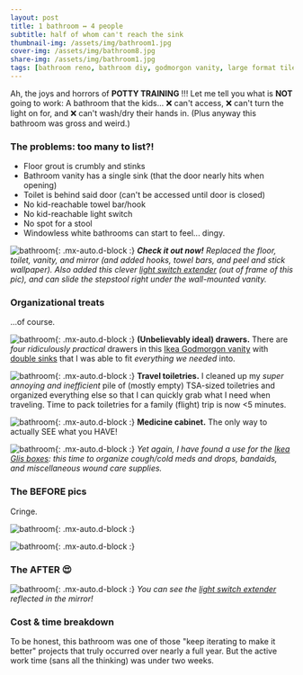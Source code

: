```yaml
---
layout: post
title: 1 bathroom ↔ 4 people
subtitle: half of whom can't reach the sink
thumbnail-img: /assets/img/bathroom1.jpg
cover-img: /assets/img/bathroom8.jpg
share-img: /assets/img/bathroom1.jpg
tags: [bathroom reno, bathroom diy, godmorgon vanity, large format tiles, peel and stick wallpaper]
---
```


Ah, the joys and horrors of **POTTY TRAINING** !!! Let me tell you what is **NOT** going to work: 
A bathroom that the kids... :x: can't access, :x: can't turn the light on for, and :x: can't wash/dry their hands in. 
(Plus anyway this bathroom was gross and weird.)

### The problems: too many to list?!
* Floor grout is crumbly and stinks
* Bathroom vanity has a single sink (that the door nearly hits when opening)
* Toilet is behind said door (can't be accessed until door is closed)
* No kid-reachable towel bar/hook
* No kid-reachable light switch
* No spot for a stool
* Windowless white bathrooms can start to feel... dingy.

![bathroom](../assets/img/bathroom1.jpg){: .mx-auto.d-block :}
***Check it out now!** Replaced the floor, toilet, vanity, and mirror (and added hooks, towel bars, and peel and stick wallpaper).
Also added this clever [light switch extender](https://www.amazon.com/gp/product/B01HKJY5Z4) (out of frame of this pic), and 
can slide the stepstool right under the wall-mounted vanity.*

### Organizational treats
...of course.

![bathroom](../assets/img/bathroom2.jpg){: .mx-auto.d-block :}
**(Unbelievably ideal) drawers.** There are *four ridiculously practical* drawers in this 
[Ikea Godmorgon vanity](https://www.ikea.com/us/en/p/godmorgon-bathroom-vanity-with-4-drawers-high-gloss-white-30344096/) 
with [double sinks](https://www.ikea.com/us/en/p/odensvik-double-bowl-sink-80148328/) that I was able to fit *everything we needed* into.

![bathroom](../assets/img/bathroom3.jpg){: .mx-auto.d-block :}
**Travel toiletries.** I cleaned up my *super annoying and inefficient* pile of (mostly empty) TSA-sized toiletries
and organized everything else so that I can quickly grab what I need when traveling. Time to pack toiletries for a family (flight) trip is now <5 minutes.

![bathroom](../assets/img/bathroom4.jpg){: .mx-auto.d-block :}
**Medicine cabinet.** The only way to actually SEE what you HAVE! 

![bathroom](../assets/img/bathroom5.jpg){: .mx-auto.d-block :}
*Yet again, I have found a use for the [Ikea Glis boxes](https://www.ikea.com/us/en/p/glis-box-with-lid-clear-40466148/): this time to organize cough/cold meds and drops, bandaids, and miscellaneous
wound care supplies.*

### The BEFORE pics
Cringe.

![bathroom](../assets/img/bathroom6.jpg){: .mx-auto.d-block :}

![bathroom](../assets/img/bathroom7.jpg){: .mx-auto.d-block :}

### The AFTER :heart_eyes:

![bathroom](../assets/img/bathroom8.jpg){: .mx-auto.d-block :}
*You can see the [light switch extender](https://www.amazon.com/gp/product/B01HKJY5Z4) reflected in the mirror!*

### Cost & time breakdown

To be honest, this bathroom was one of those "keep iterating to make it better" projects that truly occurred over nearly a full
year. But the active work time (sans all the thinking) was under two weeks. 